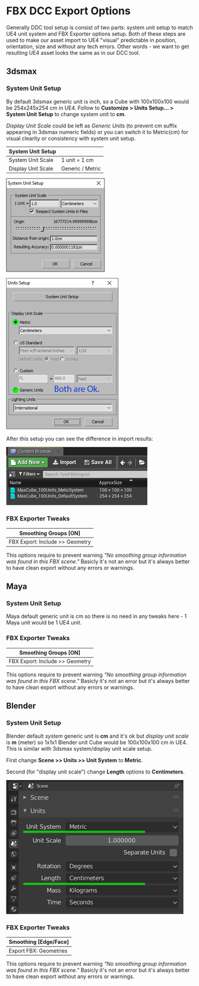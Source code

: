 # FBX DCC Export Options

Generally DDC tool setup is consist of two parts: system unit setup to match UE4 unit system and FBX Exporter options setup. Both of these steps are used to make our asset import to UE4 "visual" predictable in position, orientation, size and without any tech errors. Other words - we want to get resulting UE4 asset looks the same as in our DCC tool.

## 3dsmax

### System Unit Setup

By default 3dsmax generic unit is inch, so a Cube with 100x100x100 would be 254x245x254 cm in UE4. Follow to **Customize > Units Setup... > System Unit Setup** to change system unit to **cm**. 

*Display Unit Scale* could be left as *Generic Units* (to prevent cm suffix appearing in 3dsmax numeric fields) or you can switch it to Metric(cm) for visual clearity or consistency with system unit setup.

| System Unit Setup  |                  |
|--------------------|------------------|
| System Unit Scale  | 1 unit = 1 cm    |
| Display Unit Scale | Generic / Metric |

![](images/MaxSystemUnitSetup.png)

![](images/MaxUnitsSetup.png)

After this setup you can see the difference in import results:

![](images/MaxToUE4_SystemUnitsResult.png)

### FBX Exporter Tweaks

|**Smoothing Groups [ON]**|
|---|
|FBX Export: Include >> Geometry|
This options require to prevent warning *"No smoothing group information was found in this FBX scene."* Basicly it's not an error but it's always better to have clean export without any errors or warnings. 


## Maya

### System Unit Setup

Maya default generic unit is cm so there is no need in any tweaks here - 1 Maya unit would be 1 UE4 unit.

### FBX Exporter Tweaks

|**Smoothing Groups [ON]**|
|---|
|FBX Export: Include >> Geometry|
This options require to prevent warning *"No smoothing group information was found in this FBX scene."* Basicly it's not an error but it's always better to have clean export without any errors or warnings.

## Blender

### System Unit Setup

Blender default *system* generic unit is **cm** and it's ok but *display unit scale* is **m** (meter) so 1x1x1 Blender unit Cube would be 100х100х100 cm in UE4. This is similar with 3dsmax system/display unit scale setup. 

First change **Scene >> Units >> Unit System** to **Metric**.

Second (for "display unit scale") change **Length** options to **Centimeters**.

![](images/BlenderSystemAndDisplayUnitSetup.png)

### FBX Exporter Tweaks

|**Smoothing [Edge/Face]**|
|---|
|Export FBX: Geometries|
This options require to prevent warning *"No smoothing group information was found in this FBX scene."* Basicly it's not an error but it's always better to have clean export without any errors or warnings.